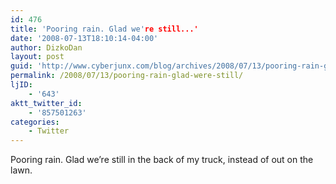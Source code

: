 ```yaml
---
id: 476
title: 'Pooring rain. Glad we're still...'
date: '2008-07-13T18:10:14-04:00'
author: DizkoDan
layout: post
guid: 'http://www.cyberjunx.com/blog/archives/2008/07/13/pooring-rain-glad-were-still/'
permalink: /2008/07/13/pooring-rain-glad-were-still/
ljID:
    - '643'
aktt_twitter_id:
    - '857501263'
categories:
    - Twitter
---
```


Pooring rain. Glad we’re still in the back of my truck, instead of out on the lawn.